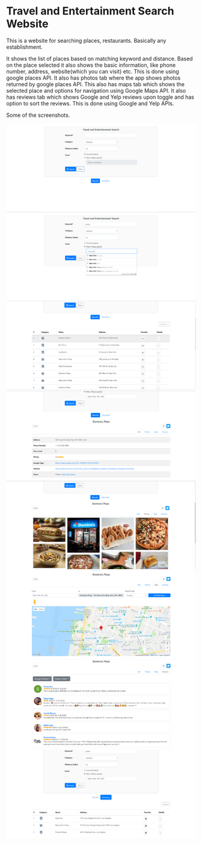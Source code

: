 # Travel and Entertainment Search Website

This is a website for searching places, restaurants. Basically any establishment.

It shows the list of places based on matching keyword and distance. Based on the place selected it also shows the basic information, like phone number, address, website(which you can visit) etc. This is done using google places API. It also has photos tab where the app shows photos returned by google places API. This also has maps tab which shows the selected place and options for navigation using Google Maps API. It also has reviews tab which shows Google and Yelp reviews upon toggle and has option to sort the reviews. This is done using Google and Yelp APIs.

Some of the screenshots.

<img src="https://github.com/mrunmayeeshirodkar/Website_TravelEntSearch/blob/master/app/index.PNG">

<img src="https://github.com/mrunmayeeshirodkar/Website_TravelEntSearch/blob/master/app/autocomplete.PNG">

<img src="https://github.com/mrunmayeeshirodkar/Website_TravelEntSearch/blob/master/app/searchres.PNG">

<img src="https://github.com/mrunmayeeshirodkar/Website_TravelEntSearch/blob/master/app/infotab.PNG">

<img src="https://github.com/mrunmayeeshirodkar/Website_TravelEntSearch/blob/master/app/photostab.PNG">

<img src="https://github.com/mrunmayeeshirodkar/Website_TravelEntSearch/blob/master/app/maptab.PNG">

<img src="https://github.com/mrunmayeeshirodkar/Website_TravelEntSearch/blob/master/app/reviewstab.PNG">

<img src="https://github.com/mrunmayeeshirodkar/Website_TravelEntSearch/blob/master/app/favoritestab.PNG">
